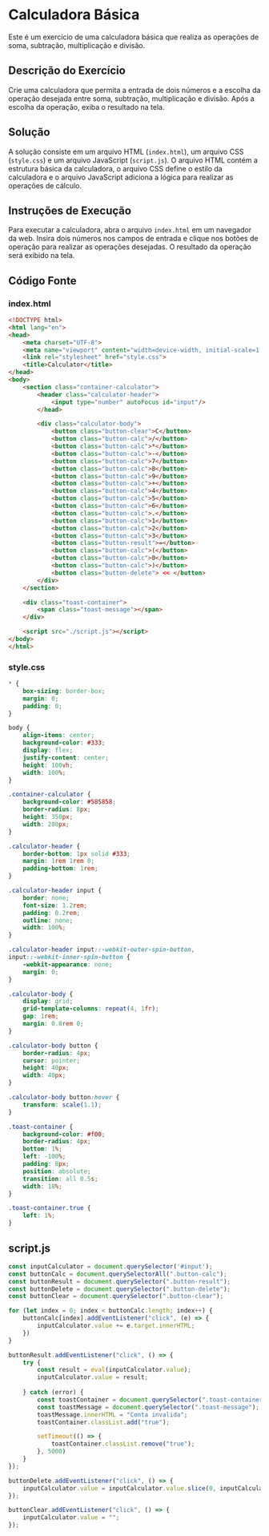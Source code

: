# Calculadora Básica

Este é um exercício de uma calculadora básica que realiza as operações de soma, subtração, multiplicação e divisão.

## Descrição do Exercício

Crie uma calculadora que permita a entrada de dois números e a escolha da operação desejada entre soma, subtração, multiplicação e divisão. Após a escolha da operação, exiba o resultado na tela.

## Solução

A solução consiste em um arquivo HTML (`index.html`), um arquivo CSS (`style.css`) e um arquivo JavaScript (`script.js`). O arquivo HTML contém a estrutura básica da calculadora, o arquivo CSS define o estilo da calculadora e o arquivo JavaScript adiciona a lógica para realizar as operações de cálculo.

## Instruções de Execução

Para executar a calculadora, abra o arquivo `index.html` em um navegador da web. Insira dois números nos campos de entrada e clique nos botões de operação para realizar as operações desejadas. O resultado da operação será exibido na tela.

## Código Fonte

### index.html

```html
<!DOCTYPE html>
<html lang="en">
<head>
    <meta charset="UTF-8">
    <meta name="viewport" content="width=device-width, initial-scale=1.0">
    <link rel="stylesheet" href="style.css">
    <title>Calculator</title>
</head>
<body>
    <section class="container-calculator">
        <header class="calculator-header">
            <input type="number" autoFocus id="input"/>
        </head>

        <div class="calculator-body">
            <button class="button-clear">C</button>
            <button class="button-calc">/</button>
            <button class="button-calc">*</button>
            <button class="button-calc">-</button>
            <button class="button-calc">7</button>
            <button class="button-calc">8</button>
            <button class="button-calc">9</button>
            <button class="button-calc">+</button>
            <button class="button-calc">4</button>
            <button class="button-calc">5</button>
            <button class="button-calc">6</button>
            <button class="button-calc">.</button>
            <button class="button-calc">1</button>
            <button class="button-calc">2</button>
            <button class="button-calc">3</button>
            <button class="button-result">=</button>
            <button class="button-calc">(</button>
            <button class="button-calc">0</button>
            <button class="button-calc">)</button>
            <button class="button-delete"> << </button>
        </div>
    </section>

    <div class="toast-container">
        <span class="toast-message"></span>
    </div>

    <script src="./script.js"></script>
</body>
</html>
```

### style.css
```css
* {
    box-sizing: border-box;
    margin: 0;
    padding: 0;
}

body {
    align-items: center;
    background-color: #333;
    display: flex;
    justify-content: center;
    height: 100vh;
    width: 100%;
}

.container-calculator {
    background-color: #585858;
    border-radius: 8px;
    height: 350px;
    width: 280px;
}

.calculator-header {
    border-bottom: 1px solid #333;
    margin: 1rem 1rem 0;
    padding-bottom: 1rem;
}

.calculator-header input {
    border: none;
    font-size: 1.2rem;
    padding: 0.2rem;
    outline: none;
    width: 100%;
}

.calculator-header input::-webkit-outer-spin-button,
input::-webkit-inner-spin-button {
    -webkit-appearance: none;
    margin: 0;
}

.calculator-body {
    display: grid;
    grid-template-columns: repeat(4, 1fr);
    gap: 1rem;
    margin: 0.8rem 0;
}

.calculator-body button {
    border-radius: 4px;
    cursor: pointer;
    height: 40px;
    width: 40px;
}

.calculator-body button:hover {
    transform: scale(1.1);
}

.toast-container {
    background-color: #f00;
    border-radius: 4px;
    bottom: 1%;
    left: -100%;
    padding: 8px;
    position: absolute;
    transition: all 0.5s;
    width: 18%;
}

.toast-container.true {
    left: 1%;
}
```

## script.js
```js
const inputCalculator = document.querySelector('#input');
const buttonCalc = document.querySelectorAll(".button-calc");
const buttonResult = document.querySelector(".button-result");
const buttonDelete = document.querySelector(".button-delete");
const buttonClear = document.querySelector(".button-clear");

for (let index = 0; index < buttonCalc.length; index++) {
    buttonCalc[index].addEventListener("click", (e) => {
        inputCalculator.value += e.target.innerHTML;
    })
}

buttonResult.addEventListener("click", () => {
    try {
        const result = eval(inputCalculator.value);
        inputCalculator.value = result;
        
    } catch (error) {
        const toastContainer = document.querySelector(".toast-container");
        const toastMessage = document.querySelector(".toast-message");
        toastMessage.innerHTML = "Conta invalida";
        toastContainer.classList.add("true");

        setTimeout(() => {
            toastContainer.classList.remove("true");
        }, 5000)
    }
});

buttonDelete.addEventListener("click", () => {
    inputCalculator.value = inputCalculator.value.slice(0, inputCalculator.value.length - 1);
});

buttonClear.addEventListener("click", () => {
    inputCalculator.value = "";
});
```